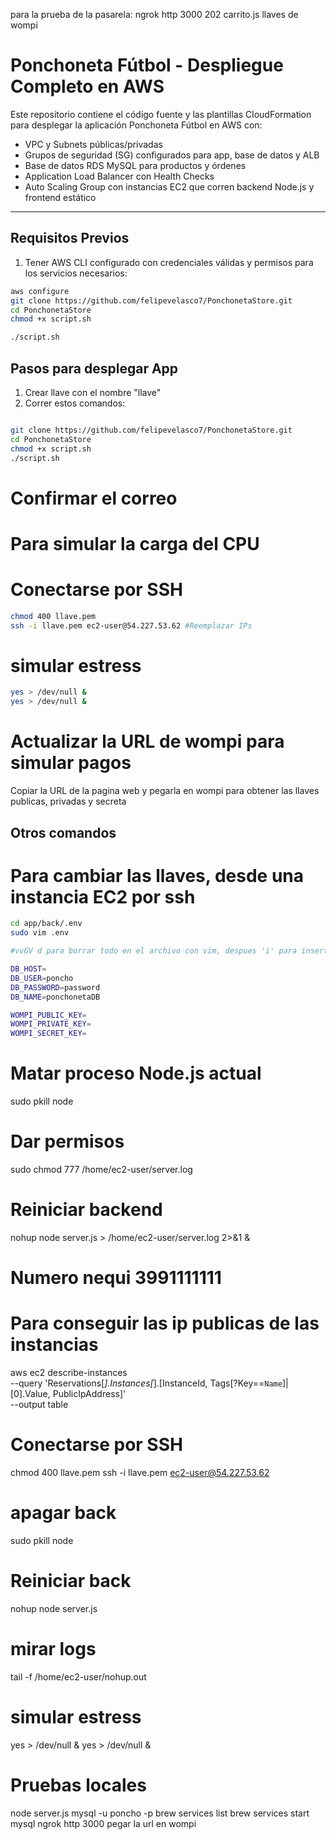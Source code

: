 para la prueba de la pasarela: ngrok http 3000
202 carrito.js llaves de wompi

# Ponchoneta Fútbol - Despliegue Completo en AWS

Este repositorio contiene el código fuente y las plantillas CloudFormation para desplegar la aplicación Ponchoneta Fútbol en AWS con:

- VPC y Subnets públicas/privadas
- Grupos de seguridad (SG) configurados para app, base de datos y ALB
- Base de datos RDS MySQL para productos y órdenes
- Application Load Balancer con Health Checks
- Auto Scaling Group con instancias EC2 que corren backend Node.js y frontend estático

---

## Requisitos Previos

1. Tener AWS CLI configurado con credenciales válidas y permisos para los servicios necesarios:

```bash
aws configure
git clone https://github.com/felipevelasco7/PonchonetaStore.git
cd PonchonetaStore
chmod +x script.sh

./script.sh

```
## Pasos para desplegar App
1. Crear llave con el nombre "llave"
2. Correr estos comandos:
```bash

git clone https://github.com/felipevelasco7/PonchonetaStore.git
cd PonchonetaStore
chmod +x script.sh
./script.sh
```
# Confirmar el correo
# Para simular la carga del CPU
# Conectarse por SSH
```bash
chmod 400 llave.pem
ssh -i llave.pem ec2-user@54.227.53.62 #Reemplazar IPs
```
# simular estress
```bash
yes > /dev/null &
yes > /dev/null &
```


# Actualizar la URL de wompi para simular pagos
Copiar la URL de la pagina web y pegarla en wompi para obtener las llaves publicas, privadas y secreta





## Otros comandos

# Para cambiar las llaves, desde una instancia EC2 por ssh
```bash
cd app/back/.env
sudo vim .env

#vvGV d para borrar todo en el archivo con vim, despues 'i' para insertar y pegar lo siguiente:

DB_HOST=
DB_USER=poncho
DB_PASSWORD=password
DB_NAME=ponchonetaDB

WOMPI_PUBLIC_KEY=
WOMPI_PRIVATE_KEY=
WOMPI_SECRET_KEY=
```


# Matar proceso Node.js actual
sudo pkill node

# Dar permisos
sudo chmod 777 /home/ec2-user/server.log

# Reiniciar backend
nohup node server.js > /home/ec2-user/server.log 2>&1 &


# Numero nequi 3991111111


# Para conseguir las ip publicas de las instancias
aws ec2 describe-instances \
--query 'Reservations[*].Instances[*].[InstanceId, Tags[?Key==`Name`]|[0].Value, PublicIpAddress]' \
--output table

# Conectarse por SSH
chmod 400 llave.pem
ssh -i llave.pem ec2-user@54.227.53.62

# apagar back
sudo pkill node

# Reiniciar back

nohup node server.js
# mirar logs
tail -f /home/ec2-user/nohup.out

# simular estress
yes > /dev/null &
yes > /dev/null &

# Pruebas locales
node server.js
mysql -u poncho -p
brew services list
brew services start mysql
ngrok http 3000
pegar la url en wompi